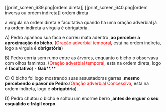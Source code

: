 

[[print_screen_639.png|ordem direta]]
[[print_screen_640.png|ordem inversa ou ordem indireta]]
ordem direta 

a virgula na ordem direta é facultativa quando há uma oração adverbial
já na ordem indireta a virgula é obrigatória.

A) Pedro apanhou sua faca e correu mata adentro ,**ao perceber a aproximação do bicho**. (<span style="color:#ff0000">Oração adverbial temporal</span>, está na ordem indireta, logo a virgula é **obrigatória**)

B) Pedro corria sem rumo entre as árvores, enquanto o bicho o observava com olhos famintos. (<span style="color:#ff0000">Oração adverbial temporal</span>, esta na ordem direta, logo é **facultativo**) - **Gab****.**

C) O bicho foi logo mostrando suas assustadoras garras ,**mesmo percebendo o pavor de Pedro**.(<span style="color:#ff0000">Oração adverbial Concessiva</span>, esta na ordem indireta, logo é **obrigatória**).

D) Pedro chutou o bicho e soltou um enorme berro ,**antes de erguer o seu esquálido e frágil corpo.** 

